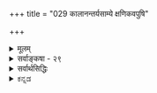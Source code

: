+++
title = "029 कालानन्तर्यसाम्ये क्षणिकवपुषि"

+++
<details><summary>मूलम्</summary>

कालानन्तर्यसाम्ये क्षणिकवपुषि ते देशकालाद्युपाधौ सर्वे पूर्वे भवेयुस्तदुपरि भवतां कारणानि क्षणानाम् ।  
सन्तानैक्यव्यवस्था निजफलनियतिर्वासनानां च न स्यात् कार्पासे रक्ततादिक्रमविपरिणमत्संस्कृतद्रव्यतस्स्यात् ॥ २९ ॥
</details>

<details><summary>सर्वाङ्कषा - २९</summary>

क्षणिकवादेऽनुपपत्तिं प्रदर्शयति - कालेत्यादि ।  

> देश-कालाद्य्-उपाधौ  
ते क्षणिक-वपुषि सति,  
कालानन्तर्य-साम्ये सति  
सर्वे पूर्वे क्षणाः+++(→बौद्ध-परिभाषया क्षणिक-वस्तु-विशेषः)+++,  
तद्-उपरि भवतां क्षणानां कारणानि भवेयुः ।  
ततश् च, सन्तानैक्य-व्यवस्था,  
वासनानां निज-फल-नियतिश् च न स्यात् ।  
कार्पासे रक्तादि क्रम-विपरिणमत्-संस्कृत-द्रव्यतः स्यात् 

इत्य् अन्वयक्रमः ॥ 

[[1]]

बौद्धाः खलु चतुर्विधा इत्युक्तं (श्लो. 8 ) प्राक् ।  
तत्र वैभाषिकाः सौत्रान्तिकाश्च जगत्-सत्यता-वादिनः ।  
योगाचारास् तु विज्ञान-मात्र-सत्यता-वादिनः ।  माध्यमिकास् तु सर्व-मिथ्यात्व-वादिनः ।  
पूर्वे त्रयोऽपि स्वाभ्युपगतस्य वस्तुनः क्षणिकत्वं वदन्ति ।+++(4)+++  

विज्ञान-शब्द-वाच्यस्य धातुनोऽपि  
क्षणिकत्वं ते वदन्ति ।+++(5)+++  
एते 'अहम्' इति प्रतीति-विषयम् आत्मानं (जी.स. 2) नाङ्गीकुर्वन्ति ।  
अतस् ते 'नैरात्म्य-वादिनः' इति प्रसिद्धाः ।  
' अहम्' इति प्रतीतौ  
अखण्डः कश्चित् पदार्थो न विषयः,  
किन्तु सः सङ्घात-रूपः ।  
तत्र **विज्ञानाख्यः** स्वयं-प्रकाशः  
कश्चन धातु-विशेषोऽपि घटकः ।+++(4)+++  
संवृत्त्य्-आख्य-वस्तु-प्रभावात्  
स धातुः संघात-रूपताम् आपद्यते ।  
एतादृश-सङ्घात-रूपो ऽयम् अहम्-अर्थ एवात्मा ।  
अतश् चाहम्-अर्थः न वास्तविकः ।  
किन्तु प्रातीतिकः ।  
सोऽपि क्षणिकः ।+++(5)+++  


अत्रैवं दूषणम् उच्यते - वस्तु-स्थैर्य-वादिभिः नैय्यायिकादिभिः,  

> 'आत्मनः क्षणिकत्वे  
बाल्ये विलोकितस्य वस्तुनः  
वार्धक्ये स्मरणं न स्यात्,  
आत्मनः क्षणिकत्वेन  
द्रष्टुः आत्मनः वार्धक्ये नाशात्,  
अन्येन दर्शनम्  
अन्येन स्मरणं च  
कथं घटताम्' 

इति ।  
अस्योत्तरं तैर् एवम् अभिधीयते -  

> यद्यपि आत्मानः क्षणिकाः,  
अथापि,  
अनादिसिद्धा वासना, तत्-तत्-क्षण-परंपरा-रूपे आत्मन्य् अनुवर्तते;  
यथा कस्तूरिकायाः वस्त्राणाम् अधस्तात् स्थापने,  
कस्तूरिकायाः गन्धः उपर्य् उपरि वस्त्रेषु संक्रमते,  
तथा अनुभवजन्या वासना ऽपि  
क्षणिकात्म-परंपरायां संक्रममाणा  
कालान्तरे स्मृतिं जनयतीति ।  
अस्य ‘वासनासंक्रमः' इति संज्ञा । 

नैयायिक-संमत-भावनाख्य-संस्कारवत्  
तैर् इयं वासनेत्य् उच्यते ।  
वस्तुनः नाशेऽपि,  
तत्रोत्पन्ना वासना तु अनुवर्तत इत्यत्र दृष्टान्तं प्रदर्शयन्ति - 

> ' यस्मिन्नेव हि सन्ताने  
आहिता कर्मवासना ।  
फलं तत्रैव बध्नाति  
कार्पासे रक्तता यथा ॥' 

इति ।  
**सन्ताने** = क्षणिकविज्ञानपरंपरायाम् ॥ 

[[1]]

1.  

[[65]]

श्वेत-कार्पास-बीजे संस्कार-विशेषात् आधीय-मानः रक्तवर्णः,  
तद्-बीज-जन्ये कार्पासे अनुवर्तते  
इति प्रत्यक्ष-सिद्धम् ।  
तद्वद् एव,  
पुण्य-पापादि-कर्म-वासना वा,  
स्मृति-हेतु-वासना वा   
उत्तरत्राप्य् अनुवर्तते इति,  
पुण्य-पाप-फलानाम्, स्मरणस्य वा व्यवस्था भवतीति  
न काप्य् अनुपपत्तिर् इति वदन्ति ।  
तद् एतद् अत्र दूषयति । 

> वस्तूनां क्षणिकत्वेऽपि  
क्षणिक-वस्तु-परंपरायाः सत्त्वात्,  
वासनानुवृत्त्या स्मरणादि-व्यवस्था संगच्छत 

इति न युज्यते -  
परंपरायाः परस्परं भेदस्य दुर्-निरूपत्वात् ।  
क्षणिकवादे,  
प्रतिक्षणं वस्तुनः नाशेऽपि  
तेन क्षणेन तत्-तुल्य-वस्त्व्-अन्तर-जननात्,  
पूर्व-क्षण-वर्ति-वस्तुनः  
उत्तर-क्षण-वर्ति वस्तु प्रति कारणत्वस्य च सत्त्वात्, कार्य-कारण-परंपरायाः सत्त्वेन  
क्षणिक परंपराः परस्परं भिद्यन्त एव । अत एव वासना ऽपि  
तत्-तत्-परंपरायाम् अनुवर्तत  
इति व्यवस्थोपपत्तिर्  
इति न साधीयः ।  

कारणत्वं हि नियमेनाव्यवहित-पूर्व-क्षण-वृत्तित्वम् ।  
तत्रोत्तर-क्षणान् प्रति  
सर्वेषाम् अपि पूर्व-क्षणानां  
पूर्व-वर्तित्वं समानम् ।  
एवं च अस्यैव क्षणस्य  
एतत्-क्षणं प्रति पूर्व-वृत्तित्वम्,  
नान्यस्य इत्य्-अत्र  
नियामकाभावात्  
सर्वेऽपि पूर्वक्षणाः  
सर्वान् अप्य् उत्तरक्षणान् प्रति कारणानि स्युः,  
पूर्व-वृत्तित्वाविशेषात् ।  
न चैतद्-देशैतत्-काल-वर्तिनाम्  
एतद्-देशैतत्-काल-वर्तिनः क्षणा  
एव कारणानि भवन्ति, नान्यानि ।  

> भवन्-मते ऽपीदम् अनिवार्यम्।  
एक-कालावच्छेदेन,  
भिन्न-देशेषु जायमानानां पटानां  
कारण-भूतास् तन्तवः  
अविशेषेण सर्व-पटान् प्रत्यपि कारणानि भवेयुर्  

इत्य् आक्षेपे,  
देश-भेदेन कार्य-भेदस्य सत्त्वात्  
कारण-भेदः उपपादनीयः ।  
तद् अत्रापि समानम् इति वाच्यम्,  
क्षणिक-वादे ऽतिरिक्तस्य स्थिरस्य कालस्य, देशस्य वानङ्गीकारात्, व्यवस्थाया दुर्वचत्वात् ।  
तद् इदम् उक्तम्- '**ते देशकालाद्युपाधौ क्षणिकवपुषि**' इति । 

एवञ्च स्मरणादि-व्यवस्था तन्-मते दुरुपपादा ॥ 

> ननु दर्शनानुरोधेन खलु सर्वं वक्तव्यम् ।  
दृश्यते च कार्पास-बीजादौ आहितस्य संस्कारस्यानुवृत्तिः  
तद्-बीज-परंपरायाम् एव,  
न त्व् अन्यत्रेति व्यवस्था ।  
तद्वदेव सर्वेषामपि क्षणानां सूक्ष्मातिशयविशेषस्य परस्परविलक्षणस्याङ्गीकारात् अनुवृत्तिव्यवस्था सुवचैव

+इति चेत्, तत्राह - कार्पासेत्यादि । वस्तुस्थैर्यस्य, स्थिरस्य देशकालाद्युपाधेश्च सिद्धान्तेऽङ्गीकारात् व्यवस्था सुवचा, वस्तुभेदस्य उपपादनात् । कार्पासबीजानामपि परस्परभेदस्य परिणामभेदस्य च उपपादयितुं शक्यत्वात् न दोषः । क्षणिकवादे तु एतन्न संभवतीत्यनुपदमेवोपपादितम् ॥ 

किञ्च, वासनासंक्रमोऽपि तन्मते दुरुपपादः । वासनाया अपि क्षणिकत्वेन, आश्रयेण साकं नाशात्, कथमुत्तरत्र संक्रमः? तत्तुल्यवासनान्तरोत्पत्तिरेव संक्रम इति चेत्; क्षणिकविज्ञानसन्तत्या प्रत्यभिज्ञाया अनिर्वाहे, तन्निर्वाहकतया कल्पिताया वासनाया अपि क्षणिकत्वेन ' भक्षितेऽपि लशुने न शान्तो व्याधिः' इति न्यायावतारप्रसङ्गः । अतश्च स्मरणादिव्यवस्था तन्मते दुर्वचैवेति क्षणिकवादो न साधीयः ॥ २९ ॥
</details>

<details><summary>सर्वार्थसिद्धिः</summary>

प्रतिकृलतर्कप्रतिहतिमप्याह- कालानन्तर्येति ॥ आदिशब्देन दिक्संग्रहः । अयमर्थः- सर्वं क्षणिकमिति वदतस्ते कस्यचित्किञ्चित्प्रति कार्यत्वं किमनन्तरकालभावित्वमात्रान् ? उत तद्विशेषात् ? आद्ये त्रैलोक्योदरवर्तिनः पूर्वक्षणा-  
स्सर्वे तदनन्तरभाविनां सर्वेषां क्षणानां कारणानि स्युः । द्वितीयेऽप्यसौ विशेषः किं देशाद्युपाधिनिरपेक्षः ? तत्सापेक्षो  
वा ? नाद्यः, अतीन्द्रियस्य तु तस्यादर्शनात्, दृश्यस्य तु वह्निधूमत्वादेरतिप्रसङ्गित्वात् । न द्वितीयः, यस्मिन्देशादौ  
यद्वर्तते तस्मिन् जायमानस्य तत्कारागमिति नियमो न संभवति । कार्यक्षणस्य कारणदेशादिवर्तित्वे कारणदेशादेः क्षण-  
द्वयापत्तेः ; तथा चानन्तरक्षणयोगेऽपि को बोधः ? अतः स्थिरदेशादिकमनभ्युपगच्छतस्तत्प्रयुक्तनियमायोगात् अति-  
प्रसङ्गस्तदवस्थ एव । ननु यद्देशादिक्षागवर्ती कारणक्षागः तत्कार्यदेशादिक्षणे स्वकार्यमारभत इति नियम इति चेन्न ;  
देशादिक्षणद्वयेऽपि कार्यकारणव्यवस्थाया दुः[स्थ]साधत्वात् । तदेतदभिप्रेत्याह- सन्तानैक्यव्यवस्था न स्यादिति ।  
यदप्याहुः- 

> "यस्मिन्नेव हि सन्तान  
आहिता कर्मवासना ।  
फलं तत्रैव बध्नाति  
कार्पासे रक्तता यथा" ॥ 

इति ।  
कर्मवासनेत्यनुभववासनाया उपलक्षणम् । तदपि दूषयति- निजफलनियतिर्वासनानां च न स्यादिति । सन्तानैक्ये  
सिद्धे हि यस्मिन् तस्मिन्निति निर्देशः स्यादिति भावः । दृष्टान्तस्तर्हि कथमित्यत्राह- कार्पास इति । 

रञ्जक-द्रव्य-विशेष-संस्कृत-बीजावयवानुवृत्त्या  
कार्य-स्रोतो-विशेष-नियमे यथा दर्शनं  
तत्र तादृश-फल-सिद्धिर् युक्ता ।  
त्वन्मते तु तदेतत् संततिव्यवस्थापकाभावात्,  
तत्रैव फलं बध्नातीति दुश्शको नियम इति भावः ॥ २९ ॥
</details>

<details><summary>ಕನ್ನಡ</summary>

[[40]] 

ई क्षणिकवाद तर्कविरुद्धवादद्दॆन्दू निरूपिसुत्तारॆ-  

> ते देश काला द्युपाद् क्षणिकवपुषि(सति) 
> कालानन्तर्यसाम्य सर्वे पूर्वे  
तद्-उपरि-भवतां क्षणानां कारणानि भवेयुः 

निनगॆ देश-रूप उपाधिये आगलि  
कालरूप उपाधिये आगलि  
ऎल्लवू क्षणिकवे आगिरुवाग  
ऒन्दु क्षणद समनन्तर-क्षणदल्लि हुट्टुवुद् ऎम्ब अंश  
अदर् अनन्तरद क्षणगळ् ऎल्लक्कू  
समानवाग् इरुवाग  
मॊदलिद्द ऎल्ला पूर्व क्षणगळू  
अदक्क् अनन्तर बरुव ऎल्ला उत्तर क्षणगळिगू कारणगळ् आगबेकागुत्तदॆ,  
इदरिन्द, 

> सन्तानैक्यव्यवस्था वासनानां निजफलनियतिश्च न स्यात्,  
> कार्पासॆ रक्ततादि क्रमविपरिणमत्संस्कृत द्रव्यतः स्यात्‌ 

इदु ऒन्दु क्षणिक-परम्परॆ,  
अदु ऒन्दु क्षणिक-परम्परॆ ऎम्ब व्यवस्थॆयू,  
कर्म-वासनॆगळु तम्म तम्म कार्यगळन्नु तम्म तम्म परम्परॆयल्ले हुट्टिसुत्तवॆ ऎम्ब व्यवस्थॆयू आगलारदु.  

हत्तियल्लि कॆम्पु बरुवुदु मुन्तादवु  
क्रमवागि परिणामवन्नु हॊन्दुत्तिरुव  
कॆम्पुबण्णद संस्कारवन्न् उळ्ळ बीजद सूक्ष्मावयवगळिन्दले आगुवुदु. 

बौद्ध मतदल्लि घटपटादि सकलवस्तुगळू प्रतिक्षणवू नशिसि हुट्टु तिरुत्तवॆ. हिन्दिनदु नशिसि मत्तॊन्दु हुट्टुवुदक्कॆ हिन्दिन क्षणवे कारण. ऎल्लवू क्षणिकवागिरुवुदरिन्दलू अतिरिक्तवाद कालादिगळन्नु ऒप्पदिरुवुद रिन्दलू घटादिगळन्ने क्षणवॆन्दु व्यवहरिसुवुदु अवर रूढि. ई नाश, हुट्टु अतिसूक्ष्मवागिरुवुदरिन्द प्रत्यक्षक्कॆ गोचरवल्ल. निन्नॆ नोडिद घट, ई दिन नोडुव घट बेरॆ बेरॆयादरू आ घटद परम्परॆ ऒन्दे आगिरुत्तदॆ. आया घटादिगळिन्दले मुन्दिन घटादिगळु हुट्टुवुद रिन्द ई परम्परॆगळु भिन्न भिन्नवागुत्तवॆ. इदे न्यायदिन्द जीवात्म स्थान दल्लिरुव विज्ञान क्षणगळिगू बेरॆ बेरॆ परम्परॆगळिरुवुदरिन्द हिन्दॆ ऒब्बनु नोडिद अनुभववासनादिगळू सह अदे परम्परॆयल्लिरुव विज्ञानात्म नल्ले स्मरणादिगळन्नु हुट्टिसुत्तवॆ. कर्मवासनॆगळिगू इदे न्याय अन्वयिसुत्तदॆ. 

बौद्धरु नैराष्ट्रवादिगळु. अन्दरॆ अवरु, आस्तिकरु ऒप्पुव आत्मनन्नु ऒप्पुवुदिल्ल. विज्ञान ऎम्ब ऒन्दु धातुवन्नु मात्र अवरु ऒप्पि इदर आधारदिन्दले 'नानु' ऎम्ब व्यवहारवन्नु समर्थिसुत्तारॆ. इवरिगॆ “नानु' ऎम्ब वस्तु मिश्रणरूपवादद्दे हॊरतु अदु ऒन्दु अखण्ड वस्तुवल्ल. आद्दरिन्द इवरु नैराष्ट्र वादिगळु. ई विज्ञान धातुवू प्रवाहरूपदल्लि नित्यवेयादरू स्वरूपदल्लि क्षणिकवे आगुत्तदॆ. प्रतिक्षणवू हॊस हॊसदाद विज्ञानवन्नु हुट्टुत्तिरुत्तदॆ. हिन्दिनदु नशिसि प्रतिक्षणवू ई विज्ञान भिन्नवादरॆ बॆळगॆ इद्द विज्ञान सञ्जॆ इरुवु दिल्लवाद्दरिन्द बॆळगॆ नोडिद्दन्नु सञ्जॆ स्मरिसिकॊळ्ळुवुदु हेगॆ साध्य ? 

श्लोक 29 ] 



41 

ऎन्दरॆ बॆळगॆ आद अनुभवदिन्द आ विज्ञान धातुविनल्लि ऒन्दु संस्कार हुट्टुत्तदॆ. इदन्नु अवरु 'वासनॆ' ऎन्नुत्तारॆ. सॆण्टिन सुवासनॆ बट्टॆय मडिकॆगळल्लि हरडुवन्तॆ मॊदलनॆय विज्ञानक्षण तन्नल्लिद्द आ वासनॆयन्नु तानु हुट्टिसुव ऎरडनॆय विज्ञानक्षणदल्लि अण्टिसुत्तदॆ. इदन्नु 'वासना सङ्क्रम' ऎन्नुत्तारॆ. इदरिन्दले सञ्जॆ आ वस्तुवन्नु नावु स्मरिसिकॊळ्ळु तेवॆ. इदे न्यायदिन्दले जन्म जन्मान्तर वासनॆगळू आया विज्ञान क्षण परम्परॆगळल्लि अनुवृत्तियागुत्तिरुवुदरिन्द पुण्यपापफल व्यवस्थॆय नडॆयुत्तदॆ. इदु बौद्धर वाद. 

इदु सरियल्ल. ई विज्ञानपरम्परॆगळु व्यवस्थितवादरॆ मात्र वासना सङ्क्रमादिगळू व्यवस्थितवागलु साध्य. ई व्यवस्थॆ सिद्धिसबेकादरॆ विज्ञान परम्परॆयल्लि कार्यकारणभावव्यवस्थॆयागबेकु. कार्यक्कॆ अव्यवहित पूर्वकालदल्लिरुवुदे कारणवागुत्तदॆ. प्रकृतदल्लि 'मुन्दिन क्षणक्कॆ पूर्वक्षण कारण' ऎन्नुवाग ऎल्ला पूर्वक्षणक्कू अनन्तर ऎल्ला उत्तर क्षणगळू इरुवुदरिन्द ऎल्लक्कू ऎल्लवू कारणवाग बेकागुत्तदॆ. इदरिन्द ऎल्ला वासनॆगळू ऎल्ल विज्ञानदल्लि सङ्क्रमिसबेकागुत्तदॆ. हीगॆ सङ्क्रमिसिदरॆ स्मरण व्यवस्थॆयन्नू पुण्यपापफल व्यवस्थॆयन्नु समर्थिसलु साध्यविल्ल. 

इदरन्तॆ, विज्ञान नाशवादरू 'वासना' मात्र अनुवृत्तियागलू साध्यविल्ल. आधारवाद विज्ञानवे नशिसिद मेलॆ वासनॆयू उळियलु साध्यविल्ल. सॆण्टिन वासनॆ बट्टॆय मडिकॆगळल्लि हरडुवागलू सॆण्टिन अवयवगळू सेरिये हरडुवुदे हॊरतु केवल सुवासनॆ मात्र हरडुवुदिल्ल. 

बिळिय हत्तिय बीजदल्लि रञ्जकद्रव्यदिन्द संस्कार माडि बित्तिसिदाग आ गिडद हूविनल्लि कॆम्पु बण्ण बरुत्तदॆ. बीजनाशवादरू आदरल्लिद्द कॆम्पु बण्ण गिडदल्लि अनुवृत्तियागुवन्तॆ एकॆ आगबारदॆम्बुदू सरियल्ल. बीजवे गिडवागि बॆळॆयुवाग बीजद सूक्ष्म अवयवगळु गिडदल्लि सेरुत्तवॆ. इदरिन्द हत्तियल्लि कॆम्पु बण्ण बरुत्तदॆ. द्रव्यवन्नु बिट्टु अदर गुण बेरॆ यागलु ऎन्दू साध्यविल्ल. आद्दरिन्द विज्ञान नाशवादरू अदर 'वासना' मात्र मुन्दुवरियुवन्तॆये इल्ल. हीगॆ क्षणिकवाददल्लि हिन्दॆ नोडि इन्नु आनन्तर कालदल्लि स्मरिसिकॊळ्ळुवुदु साध्यविल्लवागुवुदरिन्दलू पुण्य पापफल व्यवस्थॆ कॆदुवुदरिन्दलू क्षणिकवाद ऒप्पतक्कद्दल्ल ॥ २९ ॥ 

</details>
